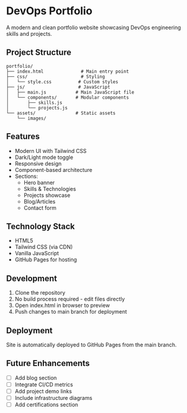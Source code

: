# DevOps Portfolio

A modern and clean portfolio website showcasing DevOps engineering skills and projects.

## Project Structure

```
portfolio/
├── index.html              # Main entry point
├── css/                    # Styling
│   └── style.css          # Custom styles
├── js/                    # JavaScript
│   ├── main.js           # Main JavaScript file
│   └── components/       # Modular components
│       ├── skills.js
│       └── projects.js
└── assets/               # Static assets
    └── images/
```

## Features

- Modern UI with Tailwind CSS
- Dark/Light mode toggle
- Responsive design
- Component-based architecture
- Sections:
  - Hero banner
  - Skills & Technologies
  - Projects showcase
  - Blog/Articles
  - Contact form

## Technology Stack

- HTML5
- Tailwind CSS (via CDN)
- Vanilla JavaScript
- GitHub Pages for hosting

## Development

1. Clone the repository
2. No build process required - edit files directly
3. Open index.html in browser to preview
4. Push changes to main branch for deployment

## Deployment

Site is automatically deployed to GitHub Pages from the main branch.

## Future Enhancements

- [ ] Add blog section
- [ ] Integrate CI/CD metrics
- [ ] Add project demo links
- [ ] Include infrastructure diagrams
- [ ] Add certifications section
